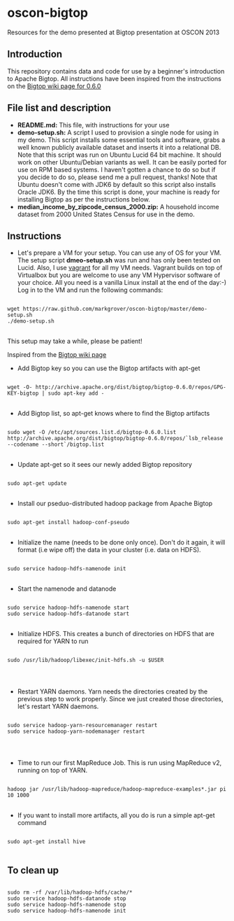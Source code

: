 oscon-bigtop
============

Resources for the demo presented at Bigtop presentation at OSCON 2013

Introduction
------------
This repository contains data and code for use by a beginner's introduction to Apache Bigtop. All instructions have been inspired from the instructions on the [Bigtop wiki page for 0.6.0](https://cwiki.apache.org/confluence/display/BIGTOP/How+to+install+Hadoop+distribution+from+Bigtop+0.6.0)

File list and description
-------------------------
* <b>README.md:</b> This file, with instructions for your use
* <b>demo-setup.sh:</b> A script I used to provision a single node for using in my demo. This script installs some essential tools and software, grabs a well known publicly available dataset and inserts it into a relational DB. Note that this script was run on Ubuntu Lucid 64 bit machine. It should work on other Ubuntu/Debian variants as well. It can be easily ported for use on RPM based systems. I haven't gotten a chance to do so but if you decide to do so, please send me a pull request, thanks! Note that Ubuntu doesn't come with JDK6 by default so this script also installs Oracle JDK6. By the time this script is done, your machine is ready for installing Bigtop as per the instructions below.
* <b>median_income_by_zipcode_census_2000.zip:</b> A household income dataset from 2000 United States Census for use in the demo.

Instructions
------------
* Let's prepare a VM for your setup. You can use any of OS for your VM. The setup script <b>dmeo-setup.sh</b> was run and has only been tested on Lucid. Also, I use [vagrant](http://www.vagrantup.com/) for all my VM needs. Vagrant builds on top of Virtualbox but you are welcome to use any VM Hypervisor software of your choice. All you need is a vanilla Linux install at the end of the day:-)
Log in to the VM and run the following commands:

<pre>
<code>
wget https://raw.github.com/markgrover/oscon-bigtop/master/demo-setup.sh
./demo-setup.sh
</code>
</pre>

This setup may take a while, please be patient!

Inspired from the [Bigtop wiki page](https://cwiki.apache.org/confluence/display/BIGTOP/How+to+install+Hadoop+distribution+from+Bigtop+0.6.0)
* Add Bigtop key so you can use the Bigtop artifacts with apt-get

<pre>
<code>
wget -O- http://archive.apache.org/dist/bigtop/bigtop-0.6.0/repos/GPG-KEY-bigtop | sudo apt-key add -
</code>
</pre>

* Add Bigtop list, so apt-get knows where to find the Bigtop artifacts

<pre>
<code>
sudo wget -O /etc/apt/sources.list.d/bigtop-0.6.0.list http://archive.apache.org/dist/bigtop/bigtop-0.6.0/repos/`lsb_release --codename --short`/bigtop.list
</code>
</pre>

* Update apt-get so it sees our newly added Bigtop repository

<pre>
<code>
sudo apt-get update
</code>
</pre>

* Install our pseduo-distributed hadoop package from Apache Bigtop

<pre>
<code>
sudo apt-get install hadoop-conf-pseudo
</code>
</pre>

* Initialize the name (needs to be done only once). Don't do it again, it will format (i.e wipe off) the data in your cluster (i.e. data on HDFS).

<pre>
<code>
sudo service hadoop-hdfs-namenode init
</code>
</pre>

* Start the namenode and datanode

<pre>
<code>
sudo service hadoop-hdfs-namenode start
sudo service hadoop-hdfs-datanode start
</code>
</pre>

* Initialize HDFS. This creates a bunch of directories on HDFS that are required for YARN to run

<pre>
<code>
sudo /usr/lib/hadoop/libexec/init-hdfs.sh -u $USER
</pre>
</code>

* Restart YARN daemons. Yarn needs the directories created by the previous step to work properly. Since we just created those directories, let's restart YARN daemons.

<pre>
<code>
sudo service hadoop-yarn-resourcemanager restart
sudo service hadoop-yarn-nodemanager restart
</pre>
</code>

* Time to run our first MapReduce Job. This is run using MapReduce v2, running on top of YARN.

<pre>
<code>
hadoop jar /usr/lib/hadoop-mapreduce/hadoop-mapreduce-examples*.jar pi 10 1000
</code>
</pre>

* If you want to install more artifacts, all you do is run a simple apt-get command

<pre>
<code>
sudo apt-get install hive
</code>
</pre>

To clean up
-----------

<pre>
<code>
sudo rm -rf /var/lib/hadoop-hdfs/cache/*
sudo service hadoop-hdfs-datanode stop
sudo service hadoop-hdfs-namenode stop
sudo service hadoop-hdfs-namenode init
</code>
</pre>
